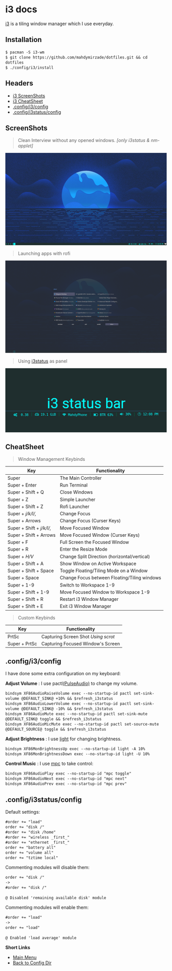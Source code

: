 # i3 docs

[i3](https://i3wm.org) is a tiling window manager which I use everyday.

## Installation
```
$ pacman -S i3-wm
$ git clone https://github.com/mahdymirzade/dotfiles.git && cd dotfiles
$ ./config/i3/install
```

## Headers
- [i3 ScreenShots](#screenshots)
- [i3 CheatSheet](#cheatsheet)
- [.config/i3/config](#configi3config)
- [.config/i3status/config](#configi3statusconfig)

## ScreenShots

> Clean Interview without any opened windows. *[only i3status & nm-applet]*

<img src="img/i3.clean.png" alt="Clean i3wm without any opened windows" width="512" height="288">

> Launching apps with rofi

<img src="img/i3.rofi.png" alt="i3 with rofi launcher" width="512" height="288">

> Using [i3status](https://github.com/mahdymirzade/dotfiles/tree/main/config/i3status) as panel

<img src="img/i3.status.png" alt="i3 status bar" width="512" height="200">

## CheatSheet

> Window Management Keybinds

| Key                       | Functionality                                 |
| ------------------------- | --------------------------------------------- |
| Super                     | The Main Controller                           |
| Super + Enter             | Run Terminal                                  |
| Super + Shift + Q         | Close Windows                                 |
| Super + Z                 | Simple Launcher                               |
| Super + Shift + Z         | Rofi Launcher                                 |
| Super + *j/k/l/,*         | Change Focus                                  |
| Super + Arrows            | Change Focus (Curser Keys)                    |
| Super + Shift + *j/k/l/,* | Move Focused Window                           |
| Super + Shift + Arrows    | Move Focused Window (Curser Keys)             |
| Super + F                 | Full Screen the Focused Window                |
| Super + R                 | Enter the Resize Mode                         |
| Super + *H/V*             | Change Split Direction (horizontal/vertical)  |
| Super + Shift + A         | Show Window on Active Workspace               |
| Super + Shift + Space     | Toggle Floating/Tiling Mode on a Window       |
| Super + Space             | Change Focus between Floating/Tiling windows  |
| Super + 1-9               | Switch to Workspace 1-9                       |
| Super + Shift + 1-9       | Move Focused Window to Workspace 1-9          |
| Super + Shift + R         | Restart i3 Window Manager                     |
| Super + Shift + E         | Exit i3 Window Manager                        |

> Custom Keybinds

| Key               | Functionality                         |
| ----------------- | ------------------------------------- |
| PrtSc             | Capturing Screen Shot *Using scrot*   |
| Super + PrtSc     | Capturing Focused Window's Screen     |

## .config/i3/config

I have done some extra configuration on my keyboard:

**Adjust Volume** : I use pactl[(PulseAudio)](https://en.wikipedia.org/wiki/PulseAudio) to change my volume.
```
bindsym XF86AudioRaiseVolume exec --no-startup-id pactl set-sink-volume @DEFAULT_SINK@ +10% && $refresh_i3status
bindsym XF86AudioLowerVolume exec --no-startup-id pactl set-sink-volume @DEFAULT_SINK@ -10% && $refresh_i3status
bindsym XF86AudioMute exec --no-startup-id pactl set-sink-mute @DEFAULT_SINK@ toggle && $refresh_i3status
bindsym XF86AudioMicMute exec --no-startup-id pactl set-source-mute @DEFAULT_SOURCE@ toggle && $refresh_i3status
```

**Adjust Brightness** : I use [light](github.com/haikarainen/light) for changing brightness.
```
bindsym XF86MonBrightnessUp exec --no-startup-id light -A 10%
bindsym XF86MonBrightnessDown exec --no-startup-id light -U 10%
```

**Control Music** : I use [mpc](https://wiki.archlinux.org/index.php/Music_Player_Daemon) to take control:
```
bindsym XF86AudioPlay exec --no-startup-id "mpc toggle"
bindsym XF86AudioNext exec --no-startup-id "mpc next"
bindsym XF86AudioPrev exec --no-startup-id "mpc prev"
```

## .config/i3status/config

Default settings:
```
#order += "load"
order += "disk /"
#order += "disk /home"
#order += "wireless _first_"
#order += "ethernet _first_"
order += "battery all"
order += "volume all"
order += "tztime local"
```

Commenting modules will disable them:
```
order += "disk /"
->
#order += "disk /"

@ Disabled 'remaining available disk' module
```

Commenting modules will enable them:
```
#order += "load"
->
order += "load"

@ Enabled 'load average' module
```

**Short Links**
- [Main Menu](./../../../../)
- [Back to Config Dir](./../)
